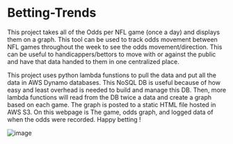 # Betting-Trends

This project takes all of the Odds per NFL game (once a day) and displays them on a graph. This 
tool can be used to track odds movement between NFL games throughout the week to see the odds 
movement/direction. This can be useful to handicappers/bettors to move with or against the public 
and have that data handed to them in one centralized place.

This project uses python lambda funstions to pull the data and put all the data
in AWS Dynamo databases. This NoSQL DB is useful because of how easy and least overhead 
is needed to build and manage this DB. Then, more lambda functions will read from the DB
twice a data and create a graph based on each game. The graph is posted to a static 
HTML file hosted in AWS S3. On this webpage is The game, odds graph, and logged data of when
the odds were recorded. Happy betting !

![image](https://github.com/Daniel-Higgins/Betting-Trends/assets/32625437/df68ea25-bb2b-472e-87ba-2a9d8088e970)
